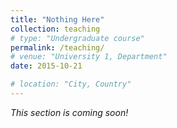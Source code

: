 ```yaml
---
title: "Nothing Here"
collection: teaching
# type: "Undergraduate course"
permalink: /teaching/
# venue: "University 1, Department"
date: 2015-10-21

# location: "City, Country"
---
```


_This section is coming soon!_
